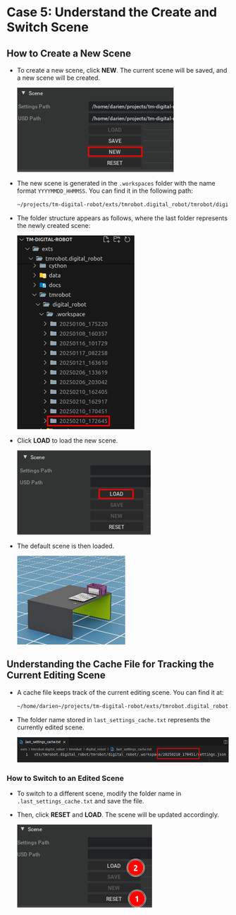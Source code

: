 # Case 5: Understand the Create and Switch Scene

## How to Create a New Scene

-   To create a new scene, click **NEW**. The current scene will be saved, and a new scene will be created.

    ![](images/20250210170858.png)

-   The new scene is generated in the `.workspaces` folder with the name format `YYYYMMDD_HHMMSS`. You can find it in the following path:

    ```bash
    ~/projects/tm-digital-robot/exts/tmrobot.digital_robot/tmrobot/digital_robot/.workspace
    ```

-   The folder structure appears as follows, where the last folder represents the newly created scene:

    ![](images/20250210172830.png)

-   Click **LOAD** to load the new scene.

    ![](images/20250210172512.png)

-   The default scene is then loaded.

    ![](images/20250210172707.png)

## Understanding the Cache File for Tracking the Current Editing Scene

-   A cache file keeps track of the current editing scene. You can find it at:

    ```bash
    ~/home/darien~/projects/tm-digital-robot/exts/tmrobot.digital_robot/tmrobot/digital_robot/.last_settings_cache.txt
    ```

-   The folder name stored in `last_settings_cache.txt` represents the currently edited scene.

    ![](images/20250210171644.png)

### How to Switch to an Edited Scene

-   To switch to a different scene, modify the folder name in `.last_settings_cache.txt` and save the file.

-   Then, click **RESET** and **LOAD**. The scene will be updated accordingly.

    ![](images/20250210171925.png)
